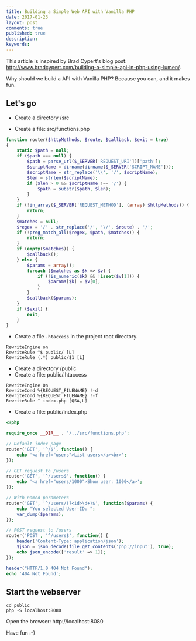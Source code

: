 ```yaml
---
title: Building a Simple Web API with Vanilla PHP
date: 2017-01-23
layout: post
comments: true
published: true
description: 
keywords: 
---
```


This article is inspired by Brad Cypert's blog post: http://www.bradcypert.com/building-a-simple-api-in-php-using-lumen/.

Why should we build a API with Vanilla PHP? Because you can, and it makes fun.

## Let's go

* Create a directory /src

* Create a file: src/functions.php

```php
function router($httpMethods, $route, $callback, $exit = true)
{
    static $path = null;
    if ($path === null) {
        $path = parse_url($_SERVER['REQUEST_URI'])['path'];
        $scriptName = dirname(dirname($_SERVER['SCRIPT_NAME']));
        $scriptName = str_replace('\\', '/', $scriptName);
        $len = strlen($scriptName);
        if ($len > 0 && $scriptName !== '/') {
            $path = substr($path, $len);
        }
    }
    if (!in_array($_SERVER['REQUEST_METHOD'], (array) $httpMethods)) {
        return;
    }
    $matches = null;
    $regex = '/' . str_replace('/', '\/', $route) . '/';
    if (!preg_match_all($regex, $path, $matches)) {
        return;
    }
    if (empty($matches)) {
        $callback();
    } else {
        $params = array();
        foreach ($matches as $k => $v) {
            if (!is_numeric($k) && !isset($v[1])) {
                $params[$k] = $v[0];
            }
        }
        $callback($params);
    }
    if ($exit) {
        exit;
    }
}
```

* Create a file `.htaccess` in the project root directory.

```htaccess
RewriteEngine on
RewriteRule ^$ public/ [L]
RewriteRule (.*) public/$1 [L]
```

* Create a directory /public
* Create a file: public/.htaccess

```
RewriteEngine On
RewriteCond %{REQUEST_FILENAME} !-d
RewriteCond %{REQUEST_FILENAME} !-f
RewriteRule ^ index.php [QSA,L]
```

* Create a file: public/index.php

```php
<?php

require_once __DIR__ . '/../src/functions.php';

// Default index page
router('GET', '^/$', function() {
    echo '<a href="users">List users</a><br>';
});

// GET request to /users
router('GET', '^/users$', function() {
    echo '<a href="users/1000">Show user: 1000</a>';
});

// With named parameters
router('GET', '^/users/(?<id>\d+)$', function($params) {
    echo "You selected User-ID: ";
    var_dump($params);
});

// POST request to /users
router('POST', '^/users$', function() {
    header('Content-Type: application/json');
    $json = json_decode(file_get_contents('php://input'), true);
    echo json_encode(['result' => 1]);
});

header("HTTP/1.0 404 Not Found");
echo '404 Not Found';

```

## Start the webserver

```
cd public
php -S localhost:8080
```

Open the browser: http://localhost:8080

Have fun :-)